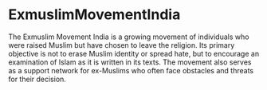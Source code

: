 # ExmuslimMovementIndia
The Exmuslim Movement India is a growing movement of individuals who were raised Muslim but have chosen to leave the religion. Its primary objective is not to erase Muslim identity or spread hate, but to encourage an examination of Islam as it is written in its texts. The movement also serves as a support network for ex-Muslims who often face obstacles and threats for their decision.
